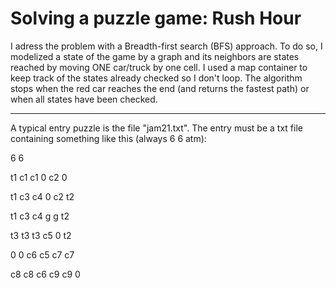 # Solving a puzzle game: Rush Hour

I adress the problem with a Breadth-first search (BFS) approach.
To do so, I modelized a state of the game by a graph and its neighbors are states reached by moving ONE car/truck by one cell. I used a map container to keep track of the states already checked so I don't loop.
The algorithm stops when the red car reaches the end (and returns the fastest path) or when all states have been checked.

-------

A typical entry puzzle is the file "jam21.txt".
The entry must be a txt file containing something like this (always 6 6 atm):

6 6

t1 c1 c1 0 c2 0

t1 c3 c4 0 c2 t2

t1 c3 c4 g g t2

t3 t3 t3 c5 0 t2

0 0 c6 c5 c7 c7

c8 c8 c6 c9 c9 0
